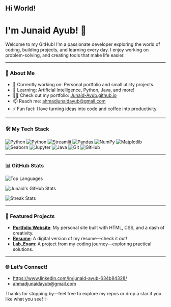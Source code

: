 ## Hi World! 
# I'm Junaid Ayub! 👋

Welcome to my GitHub! I'm a passionate developer exploring the world of coding, building projects, and learning every day. I enjoy working on problem-solving, and creating tools that make life easier.

---

### 🌟 About Me
- 🔭 Currently working on: Personal portfolio and small utility projects.
- 🌱 Learning: Artificial Intelligence, Python, Java, and more!
- 👨‍💻 Check out my portfolio: [Junaid-Ayub.github.io](https://junaid-ayub.github.io/)
- 📫 Reach me: ahmadjunaidayub@gmail.com
- ⚡ Fun fact: I love turning ideas into code and coffee into productivity.

---

### 🛠️ My Tech Stack
![Python](https://img.shields.io/badge/-Python-3776AB?style=flat&logo=python&logoColor=white)
![Python](https://img.shields.io/badge/python-3.x-blue.svg)
![Streamlit](https://img.shields.io/badge/-Streamlit-FF4B4B?style=flat&logo=streamlit&logoColor=white)
![Pandas](https://img.shields.io/badge/-Pandas-150458?style=flat&logo=pandas&logoColor=white)
![NumPy](https://img.shields.io/badge/-NumPy-013243?style=flat&logo=numpy&logoColor=white)
![Matplotlib](https://img.shields.io/badge/-Matplotlib-11557C?style=flat)
![Seaborn](https://img.shields.io/badge/-Seaborn-3793A0?style=flat)
![Jupyter](https://img.shields.io/badge/-Jupyter-F37626?style=flat&logo=jupyter&logoColor=white)
![Java](https://img.shields.io/badge/-Java-007396?style=flat&logo=java&logoColor=white)
![Git](https://img.shields.io/badge/-Git-F05032?style=flat&logo=git&logoColor=white)
![GitHub](https://img.shields.io/badge/-GitHub-181717?style=flat&logo=github)

---

### 📊 GitHub Stats
![Top Languages](https://github-readme-stats.vercel.app/api/top-langs/?username=Junaid-Ayub&layout=compact&theme=radical)

![Junaid's GitHub Stats](https://github-readme-stats.vercel.app/api?username=Junaid-Ayub&show_icons=true&theme=radical)

![Streak Stats](https://github-readme-streak-stats.herokuapp.com/?user=Junaid-Ayub&theme=radical)


---

### 🚀 Featured Projects
- **[Portfolio Website](https://github.com/Junaid-Ayub/Junaid-Ayub.github.io)**: My personal site built with HTML, CSS, and a dash of creativity.
- **[Resume](https://github.com/Junaid-Ayub/Resume)**: A digital version of my resume—check it out!
- **[Lab_Exam](https://github.com/Junaid-Ayub/Lab_Exam)**: A project from my coding journey—exploring practical solutions.

---

### 🌐 Let’s Connect!
-  https://www.linkedin.com/in/junaid-ayub-634b84328/
-  ahmadjunaidayub@gmail.com

Thanks for stopping by—feel free to explore my repos or drop a star if you like what you see! ✨

